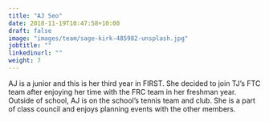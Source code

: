 ```yaml
---
title: "AJ Seo"
date: 2018-11-19T10:47:58+10:00
draft: false
image: "images/team/sage-kirk-485982-unsplash.jpg"
jobtitle: ""
linkedinurl: ""
weight: 7
---
```


AJ is a junior and this is her third year in FIRST. She decided to join TJ’s FTC team after enjoying her time with the FRC team in her freshman year. Outside of school, AJ is on the school’s tennis team and club. She is a part of class council and enjoys planning events with the other members.
